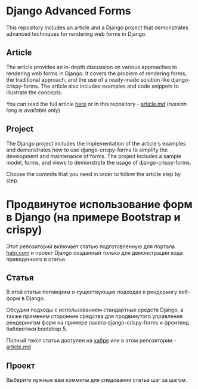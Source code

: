 # Django Advanced Forms

This repository includes an article and a Django project that demonstrates advanced techniques for rendering web forms in Django.

## Article

The article provides an in-depth discussion on various approaches to rendering web forms in Django. It covers the problem of rendering forms, the traditional approach, and the use of a ready-made solution like django-crispy-forms. The article also includes examples and code snippets to illustrate the concepts.

You can read the full article [here](https://habr.com/p/811635/) or in this repository - [article.md](https://github.com/kosdmit/advanced_forms/blob/master/article/article.md) (*russian lang is available only*)

## Project

The Django project includes the implementation of the article's examples and demonstrates how to use django-crispy-forms to simplify the development and maintenance of forms. The project includes a sample model, forms, and views to demonstrate the usage of django-crispy-forms.

Choose the commits that you need in order to follow the article step by step.

# Продвинутое использование форм в Django (на примере Bootstrap и crispy)

Этот репозиторий включает статью подготовленную для портала [habr.com](https://habr.com/) и проект Django созданный только для демонстрации кода приведенного в статье.

## Статья

В этой статье поговорим о существующих подходах к рендерингу веб-форм в Django.

Обсудим подходы с использованием стандартных средств Django, а также применим сторонние средства для продвинутого управления рендерингом форм на примере пакета django-crispy-forms и фронтенд библиотеки bootstrap 5.

Полный текст статьи доступен на [хабре](https://habr.com/p/811635/) или в этом репозитории - [article.md](https://github.com/kosdmit/advanced_forms/blob/master/article/article.md)

## Проект

Выберите нужные вам коммиты для следования статье шаг за шагом.